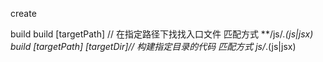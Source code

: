 
create


build
build [targetPath] // 在指定路径下找找入口文件 匹配方式 **/js/*.(js|jsx)
build [targetPath] [targetDir]// 构建指定目录的代码 匹配方式 js/*.(js|jsx)